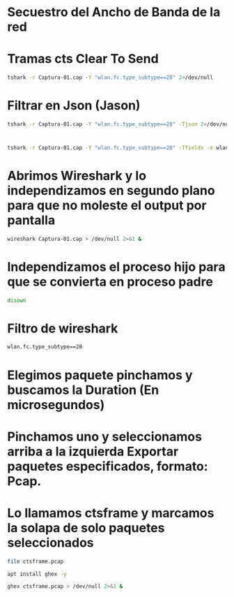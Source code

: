 

# Secuestro del Ancho de Banda de la red


# Tramas cts Clear To Send

```bash
tshark -r Captura-01.cap -Y "wlan.fc.type_subtype==28" 2>/dev/null
```

# Filtrar en Json (Jason)

```bash
tshark -r Captura-01.cap -Y "wlan.fc.type_subtype==28" -Tjson 2>/dev/null
```

#

```bash
tshark -r Captura-01.cap -Y "wlan.fc.type_subtype==28" -Tfields -e wlan.duration 2>/dev/null | sort -u
```

# Abrimos Wireshark y lo independizamos en segundo plano para que no moleste el output por pantalla

```bash
wireshark Captura-01.cap > /dev/null 2>&1 &
```

# Independizamos el proceso hijo para que se convierta en proceso padre

```bash
disown
```

# Filtro de wireshark

```bash
wlan.fc.type_subtype==28
```

# Elegimos paquete pinchamos y buscamos la Duration (En microsegundos)
# Pinchamos uno y seleccionamos arriba a la izquierda Exportar paquetes especificados, formato: Pcap.
# Lo llamamos ctsframe y marcamos la solapa de solo paquetes seleccionados

```bash
file ctsframe.pcap
```

```bash
apt install ghex -y
```

```bash
ghex ctsframe.pcap > /dev/null 2>&1 &
```
